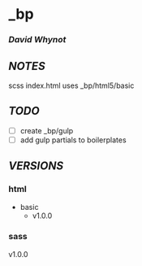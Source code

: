 # **_bp**
### *David Whynot*
## *NOTES*
scss index.html uses \_bp/html5/basic

## *TODO*
 - [ ] create \_bp/gulp
 - [ ] add gulp partials to boilerplates

## *VERSIONS*
### html
* basic
	* v1.0.0
### sass
v1.0.0
